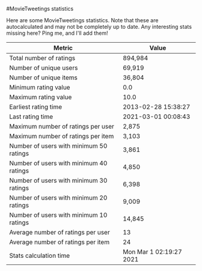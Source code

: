 #MovieTweetings statistics

Here are some MovieTweetings statistics. Note that these are autocalculated and may not be completely up to date. Any interesting stats missing here? Ping me, and I'll add them!

Metric | Value
--- | ---
Total number of ratings                 | 894,984
Number of unique users                  | 69,919
Number of unique items                  | 36,804
Minimum rating value                    | 0.0
Maximum rating value                    | 10.0
Earliest rating time                    | 2013-02-28 15:38:27
Last rating time                        | 2021-03-01 00:08:43
Maximum number of ratings per user      | 2,875
Maximum number of ratings per item      | 3,103
Number of users with minimum 50 ratings | 3,861
Number of users with minimum 40 ratings | 4,850
Number of users with minimum 30 ratings | 6,398
Number of users with minimum 20 ratings | 9,009
Number of users with minimum 10 ratings | 14,845
Average number of ratings per user      | 13
Average number of ratings per item      | 24
Stats calculation time                  | Mon Mar  1 02:19:27 2021

